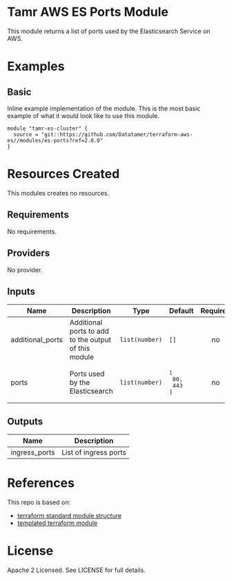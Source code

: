 # Tamr AWS ES Ports Module
This module returns a list of ports used by the Elasticsearch Service on AWS.

# Examples
## Basic
Inline example implementation of the module.  This is the most basic example of what it would look like to use this module.
```
module "tamr-es-cluster" {
  source = "git::https://github.com/Datatamer/terraform-aws-es//modules/es-ports?ref=2.0.0"
}
```

# Resources Created
This modules creates no resources.

<!-- BEGINNING OF PRE-COMMIT-TERRAFORM DOCS HOOK -->
## Requirements

No requirements.

## Providers

No provider.

## Inputs

| Name | Description | Type | Default | Required |
|------|-------------|------|---------|:--------:|
| additional\_ports | Additional ports to add to the output of this module | `list(number)` | `[]` | no |
| ports | Ports used by the Elasticsearch | `list(number)` | <pre>[<br>  80,<br>  443<br>]</pre> | no |

## Outputs

| Name | Description |
|------|-------------|
| ingress\_ports | List of ingress ports |

<!-- END OF PRE-COMMIT-TERRAFORM DOCS HOOK -->

# References
This repo is based on:
* [terraform standard module structure](https://www.terraform.io/docs/modules/index.html#standard-module-structure)
* [templated terraform module](https://github.com/tmknom/template-terraform-module)

# License
Apache 2 Licensed. See LICENSE for full details.
